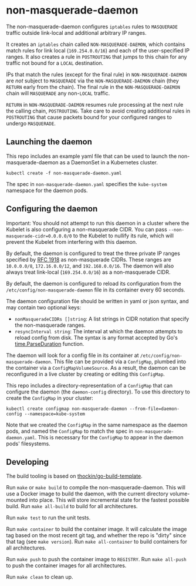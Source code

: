 # non-masquerade-daemon

The non-masquerade-daemon configures `iptables` rules to `MASQUERADE` traffic outside link-local and additional arbitrary IP ranges.

It creates an `iptables` chain called `NON-MASQUERADE-DAEMON`, which contains match rules for link local (`169.254.0.0/16`) and each of the user-specified IP ranges. It also creates a rule in `POSTROUTING` that jumps to this chain for any traffic not bound for a `LOCAL` destination.

IPs that match the rules (except for the final rule) in `NON-MASQUERADE-DAEMON` are *not* subject to `MASQUERADE` via the `NON-MASQUERADE-DAEMON` chain (they `RETURN` early from the chain). The final rule in the `NON-MASQUERADE-DAEMON` chain will `MASQUERADE` any non-`LOCAL` traffic.

`RETURN` in `NON-MASQUERADE-DAEMON` resumes rule processing at the next rule the calling chain, `POSTROUTING`. Take care to avoid creating additional rules in `POSTROUTING` that cause packets bound for your configured ranges to undergo `MASQUERADE`.

## Launching the daemon
This repo includes an example yaml file that can be used to launch the non-masquerade-daemon as a DaemonSet in a Kubernetes cluster.

```
kubectl create -f non-masquerade-daemon.yaml
```

The spec in `non-masquerade-daemon.yaml` specifies the `kube-system` namespace for the daemon pods.

## Configuring the daemon

Important: You should not attempt to run this daemon in a cluster where the Kubelet is also configuring a non-masquerade CIDR. You can pass `--non-masquerade-cidr=0.0.0.0/0` to the Kubelet to nullify its rule, which will prevent the Kubelet from interfering with this daemon.

By default, the daemon is configured to treat the three private IP ranges specified by [RFC 1918](https://tools.ietf.org/html/rfc1918) as non-masquerade CIDRs. These ranges are `10.0.0.0/8`, `172.16.0.0/12`, and `192.168.0.0/16`. The daemon will also always treat link-local (`169.254.0.0/16`) as a non-masquerade CIDR.

By default, the daemon is configured to reload its configuration from the `/etc/config/non-masquerade-daemon` file in its container every 60 seconds.

The daemon configuration file should be written in yaml or json syntax, and may contain two optional keys:
- `nonMasqueradeCIDRs []string`: A list strings in CIDR notation that specify the non-masquerade ranges.
- `resyncInterval string`: The interval at which the daemon attempts to reload config from disk. The syntax is any format accepted by Go's [time.ParseDuration](https://golang.org/pkg/time/#ParseDuration) function.

The daemon will look for a config file in its container at `/etc/config/non-masquerade-daemon`. This file can be provided via a `ConfigMap`, plumbed into the container via a `ConfigMapVolumeSource`. As a result, the daemon can be reconfigured in a live cluster by creating or editing this `ConfigMap`. 

This repo includes a directory-representation of a `ConfigMap` that can configure the daemon (the `daemon-config` directory). To use this directory to create the `ConfigMap` in your cluster:

```
kubectl create configmap non-masquerade-daemon --from-file=daemon-config --namespace=kube-system
```

Note that we created the `ConfigMap` in the same namespace as the daemon pods, and named the `ConfigMap` to match the spec in `non-masquerade-daemon.yaml`. This is necessary for the `ConfigMap` to appear in the daemon pods' filesystems.


## Developing

The build tooling is based on [thockin/go-build-template](https://github.com/thockin/go-build-template).

Run `make` or `make build` to compile the non-masquerade-daemon.  This will use a Docker image
to build the daemon, with the current directory volume-mounted into place.  This
will store incremental state for the fastest possible build.  Run `make
all-build` to build for all architectures.

Run `make test` to run the unit tests.

Run `make container` to build the container image.  It will calculate the image
tag based on the most recent git tag, and whether the repo is "dirty" since
that tag (see `make version`).  Run `make all-container` to build containers
for all architectures.

Run `make push` to push the container image to `REGISTRY`.  Run `make all-push`
to push the container images for all architectures.

Run `make clean` to clean up.
